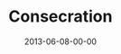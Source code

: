 ---
layout: message
category: message
series: "GoodSex"
title: "Consecration"
date: 2013-06-08-00-00
message_id: 790
audio: "http://s3.amazonaws.com/crossroads-media/message/audio/goodsex_04.mp3"
audio-duration: "42:34"
program: "http://s3.amazonaws.com/crossroads-media/documents/06_08-09_13Program_LO.pdf"
description: "We'll be talking about God's redemptive plan for sex.
(This message contains adult content.)"
video: "http://s3.amazonaws.com/crossroads-media/message/video/goodsex_04.mp4"
video-duration: "42:39"
video-image: "http://s3.amazonaws.com/crossroads-media/images/goodsex_04_still.jpg"
explicit: true
---